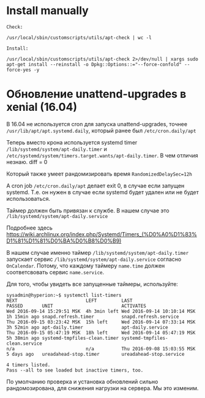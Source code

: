 # Install manually

```
Check:

/usr/local/sbin/customscripts/utils/apt-check | wc -l

Install:

/usr/local/sbin/customscripts/utils/apt-check 2>/dev/null | xargs sudo apt-get install --reinstall -o Dpkg::Options::="--force-confold" --force-yes -y
```

# Обновление unattend-upgrades в xenial (16.04)

В 16.04 не используется cron для запуска unattend-upgrades, точнее `/usr/lib/apt/apt.systemd.daily`, который ранее был `/etc/cron.daily/apt`

Теперь вместо крона используется systemd timer `/lib/systemd/system/apt-daily.timer` и `/etc/systemd/system/timers.target.wants/apt-daily.timer`. В чем отличия незнаю. diff = 0

Который также умеет рандомизировать время `RandomizedDelaySec=12h`

А cron job `/etc/cron.daily/apt` делает exit 0, в случае если запущен systemd. Т.е. он нужен в случае если systemd будет удален или не будет использоваться.

Таймер должен быть привязан к службе. В нашем случае это `/lib/systemd/system/apt-daily.service`

Подробнее здесь https://wiki.archlinux.org/index.php/Systemd/Timers_(%D0%A0%D1%83%D1%81%D1%81%D0%BA%D0%B8%D0%B9)

В нашем случае именно таймер `/lib/systemd/system/apt-daily.timer` запускает сервис `/lib/systemd/system/apt-daily.service` согласно `OnCalendar`. Потому, что каждому таймеру `name.time` должен соответсвовать сервис `name.service`.

Для того, чтобы увидеть все запущенные таймеры, используйте:

```
sysadmin@hyperion:~$ systemctl list-timers
NEXT                         LEFT         LAST                         PASSED       UNIT                         ACTIVATES
Wed 2016-09-14 15:29:51 MSK  4h 3min left Wed 2016-09-14 10:10:14 MSK  1h 15min ago snapd.refresh.timer          snapd.refresh.service
Thu 2016-09-15 03:23:42 MSK  15h left     Wed 2016-09-14 07:33:14 MSK  3h 52min ago apt-daily.timer              apt-daily.service
Thu 2016-09-15 05:47:19 MSK  18h left     Wed 2016-09-14 05:47:19 MSK  5h 38min ago systemd-tmpfiles-clean.timer systemd-tmpfiles-clean.service
n/a                          n/a          Thu 2016-09-08 15:03:55 MSK  5 days ago   ureadahead-stop.timer        ureadahead-stop.service

4 timers listed.
Pass --all to see loaded but inactive timers, too.

```

По умолчанию проверка и установка обновлений сильно рандомозирована, для снижения нагрузки на сервера. Мы это изменим.


